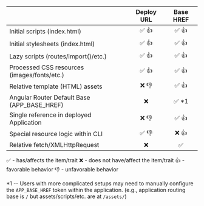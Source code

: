 | | Deploy URL | Base HREF |
|--|:--:|:--:|
| Initial scripts (index.html) | ✅ 👍 | ✅ 👍  |
| Initial stylesheets (index.html) | ✅ 👍  | ✅ 👍  |
| Lazy scripts (routes/import()/etc.) | ✅ 👍  | ✅ 👍  |
| Processed CSS resources (images/fonts/etc.) | ✅ 👍  | ✅ 👍 |
| Relative template (HTML) assets | ❌ 👎 | ✅ 👍  |
| Angular Router Default Base (APP_BASE_HREF) | ❌ | ✅ *1 |
| Single reference in deployed Application | ❌ 👎  | ✅ 👍 |
| Special resource logic within CLI | ✅ 👎 | ❌ 👍 |
| Relative fetch/XMLHttpRequest | ❌ | ✅ |

✅ - has/affects the item/trait
❌ - does not have/affect the item/trait
👍 - favorable behavior
👎 - unfavorable behavior

*1 -- Users with more complicated setups may need to manually configure the `APP_BASE_HREF` token within the application.  (e.g., application routing base is `/` but assets/scripts/etc. are at `/assets/`)